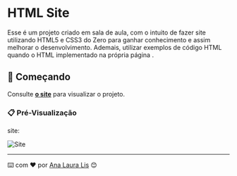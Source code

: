 # HTML Site

Esse é um projeto criado em sala de aula, com o intuito de fazer site utilizando HTML5 e CSS3 do Zero para ganhar conhecimento e assim melhorar o desenvolvimento. Ademais, utilizar exemplos de código HTML quando o HTML implementado na própria página .

## 🚀 Começando


Consulte **[o site](https://661f068c73bf919aaab4474a--minipi1bimestre.netlify.app/)** para visualizar o projeto.

### 📋 Pré-Visualização

site:

![Site](Images/print_site.jpeg)



---
⌨️ com ❤️ por [Ana Laura Lis](https://gist.github.com/oliveirazenith) 😊
